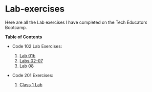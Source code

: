 # Lab-exercises

Here are all the Lab exercises I have completed on the Tech Educators Bootcamp.

**Table of Contents**
- Code 102 Lab Exercises:  
  1. [Lab 01b](./102/Lab01b.md)
  2. [Labs 02-07](./102/index.html)
  3. [Lab 08](./102/Lab08.html)

- Code 201 Exercises:  
  1. [Class 1 Lab](./201/LabClass1.html)


